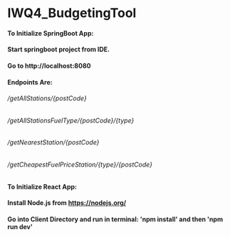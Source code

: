 # IWQ4_BudgetingTool

#### To Initialize SpringBoot App:
#### Start springboot project from IDE.
#### Go to http://localhost:8080
#### Endpoints Are:
###### /getAllStations/{postCode}
###### /getAllStationsFuelType/{postCode}/{type}
###### /getNearestStation/{postCode}
###### /getCheapestFuelPriceStation/{type}/{postCode}

#### To Initialize React App:
#### Install Node.js from https://nodejs.org/
#### Go into Client Directory and run in terminal: 'npm install' and then 'npm run dev'
